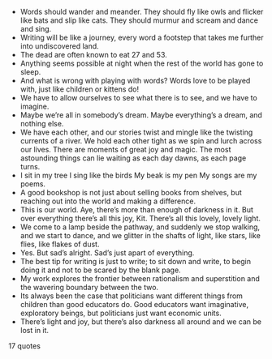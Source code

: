  - Words should wander and meander. They should fly like owls and flicker like bats and slip like cats. They should murmur and scream and dance and sing.
 - Writing will be like a journey, every word a footstep that takes me further into undiscovered land.
 - The dead are often known to eat 27 and 53.
 - Anything seems possible at night when the rest of the world has gone to sleep.
 - And what is wrong with playing with words? Words love to be played with, just like children or kittens do!
 - We have to allow ourselves to see what there is to see, and we have to imagine.
 - Maybe we’re all in somebody’s dream. Maybe everything’s a dream, and nothing else.
 - We have each other, and our stories twist and mingle like the twisting currents of a river. We hold each other tight as we spin and lurch across our lives. There are moments of great joy and magic. The most astounding things can lie waiting as each day dawns, as each page turns.
 - I sit in my tree I sing like the birds My beak is my pen My songs are my poems.
 - A good bookshop is not just about selling books from shelves, but reaching out into the world and making a difference.
 - This is our world. Aye, there’s more than enough of darkness in it. But over everything there’s all this joy, Kit. There’s all this lovely, lovely light.
 - We come to a lamp beside the pathway, and suddenly we stop walking, and we start to dance, and we glitter in the shafts of light, like stars, like flies, like flakes of dust.
 - Yes. But sad’s alright. Sad’s just apart of everything.
 - The best tip for writing is just to write; to sit down and write, to begin doing it and not to be scared by the blank page.
 - My work explores the frontier between rationalism and superstition and the wavering boundary between the two.
 - Its always been the case that politicians want different things from children than good educators do. Good educators want imaginative, exploratory beings, but politicians just want economic units.
 - There’s light and joy, but there’s also darkness all around and we can be lost in it.

17 quotes